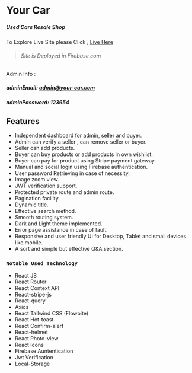 # Your Car

##### Used Cars Resale Shop

To Explore Live Site please Click , [Live Here](https://your-car-84ede.web.app/)

> ###### Site is Deployed in Firebase.com

Admin Info :

##### adminEmail: admin@your-car.com

##### adminPassword: 123654

## Features

- Independent dashboard for admin, seller and buyer.
- Admin can verify a seller , can remove seller or buyer.
- Seller can add products.
- Buyer can buy products or add products in own wishlist.
- Buyer can pay for product using Stripe payment gateway.
- Manual and social login using Firebase authentication.
- User password Retrieving in case of necessity.
- Image zoom view.
- JWT verification support.
- Protected private route and admin route.
- Pagination facility.
- Dynamic title.
- Effective search method.
- Smooth routing system.
- Dark and Light theme implemented.
- Error page assistance in case of fault.
- Responsive and user friendly UI for Desktop, Tablet and small devices like mobile.
- A sort and simple but effective Q&A section.

### `Notable Used Technology`

- React JS
- React Router
- React Context API
- React-stripe-js
- React-query
- Axios
- React Tailwind CSS (Flowbite)
- React Hot-toast
- React Confirm-alert
- React-helmet
- React Photo-view
- React Icons
- Firebase Auntentication
- Jwt Verification
- Local-Storage
